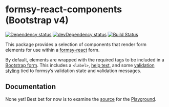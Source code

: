 # formsy-react-components (Bootstrap v4)

[![Dependency status](https://david-dm.org/twisty/formsy-react-components.svg)](https://david-dm.org/twisty/formsy-react-components)
[![devDependency status](https://david-dm.org/twisty/formsy-react-components/dev-status.svg)](https://david-dm.org/twisty/formsy-react-components#info=devDependencies)
[![Build Status](https://travis-ci.org/twisty/formsy-react-components.svg?branch=master)](https://travis-ci.org/twisty/formsy-react-components)

This package provides a selection of components that render form elements for use within a [formsy-react](https://github.com/christianalfoni/formsy-react) form.

By default, elements are wrapped with the required tags to be included in a [Bootstrap form](http://v4-alpha.getbootstrap.com/components/forms/). This includes a `<label>`, [help text](http://v4-alpha.getbootstrap.com/components/forms/#help-text), and some [validation styling](http://v4-alpha.getbootstrap.com/components/forms/#validation) tied to formsy’s validation state and validation messages.

## Documentation

None yet! Best bet for now is to examine the [source](https://github.com/afgarcia86/formsy-react-components/blob/gh-pages/playground/src/app.js) for the [Playground](http://afgarcia86.github.io/formsy-react-components/playground/).
